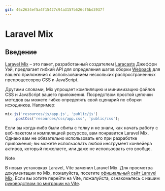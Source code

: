 ```yaml
---
git: 46c2634ef5a4f15427c94a3157b626cf5bd3937f
---
```


# Laravel Mix

<a name="introduction"></a>
## Введение

[Laravel Mix](https://github.com/laravel-mix/laravel-mix) – это пакет, разработанный создателем [Laracasts](https://laracasts.com) Джеффри Уэй, предлагает гибкий API для определения шагов сборки [Webpack](https://webpack.js.org) для вашего приложения с использованием нескольких распространенных препроцессоров CSS и JavaScript.

Другими словами, Mix упрощает компиляцию и минимизацию файлов CSS и JavaScript вашего приложения. Посредством простой цепочки методов вы можете гибко определять свой сценарий по сборки исходников. Например:

```js
mix.js('resources/js/app.js', 'public/js')
    .postCss('resources/css/app.css', 'public/css');
```

Если вы когда-либо были сбиты с толку и не знали, как начать работу с веб-пакетом и компиляцией ресурсов, вам понравится Laravel Mix. Однако вам не обязательно использовать его при разработке приложения; вы можете использовать любой инструмент конвейера активов, который пожелаете, или даже не использовать его вообще.

> [!NOTE]
> В новых установках Laravel, Vite заменил Laravel Mix. Для просмотра документации по Mix, пожалуйста, посетите [официальный сайт Laravel Mix](https://laravel-mix.com/). Если вы хотите перейти на Vite, пожалуйста, ознакомьтесь с нашим [руководством по миграции на Vite](https://github.com/laravel/vite-plugin/blob/main/UPGRADE.md#migrating-from-laravel-mix-to-vite).
